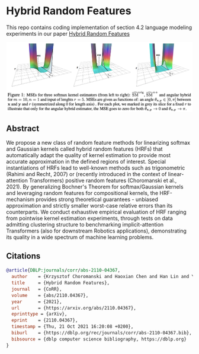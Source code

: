 
# Hybrid Random Features

This repo contains coding implementation of section 4.2 language modeling experiments in our paper [Hybrid Random Features](https://arxiv.org/abs/2110.04367)


<img src="https://github.com/HL-hanlin/HRF_ICLR2022/blob/main/img/hrf.jpg" width="800px"></img>


## Abstract

We propose a new class of random feature methods for linearizing softmax and Gaussian kernels called hybrid random features (HRFs) that automatically adapt the quality of kernel estimation to provide most accurate approximation in the defined regions of interest. Special instantiations of HRFs lead to well-known methods such as trigonometric (Rahimi and Recht, 2007) or (recently introduced in the context of linear-attention Transformers) positive random features (Choromanski et al., 2021). By generalizing Bochner's Theorem for softmax/Gaussian kernels and leveraging random features for compositional kernels, the HRF-mechanism provides strong theoretical guarantees - unbiased approximation and strictly smaller worst-case relative errors than its counterparts. We conduct exhaustive empirical evaluation of HRF ranging from pointwise kernel estimation experiments, through tests on data admitting clustering structure to benchmarking implicit-attention Transformers (also for downstream Robotics applications), demonstrating its quality in a wide spectrum of machine learning problems.


## Citations

```bibtex
@article{DBLP:journals/corr/abs-2110-04367,
  author    = {Krzysztof Choromanski and Haoxian Chen and Han Lin and Yuanzhe Ma and Arijit Sehanobish and Deepali Jain and Michael S. Ryoo and Jake Varley and  Andy Zeng and Valerii Likhosherstov and Dmitry Kalashnikov and Vikas Sindhwani and Adrian Weller},
  title     = {Hybrid Random Features},
  journal   = {CoRR},
  volume    = {abs/2110.04367},
  year      = {2021},
  url       = {https://arxiv.org/abs/2110.04367},
  eprinttype = {arXiv},
  eprint    = {2110.04367},
  timestamp = {Thu, 21 Oct 2021 16:20:08 +0200},
  biburl    = {https://dblp.org/rec/journals/corr/abs-2110-04367.bib},
  bibsource = {dblp computer science bibliography, https://dblp.org}
}
```
